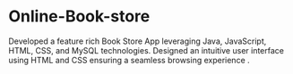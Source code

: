 # Online-Book-store
Developed a feature rich Book Store App leveraging Java, JavaScript, HTML, CSS, and MySQL technologies. Designed an intuitive user interface using HTML and CSS ensuring a seamless browsing experience .
